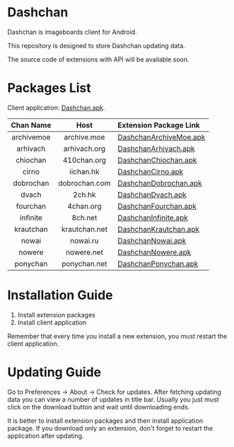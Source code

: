 # Dashchan

Dashchan is imageboards client for Android.

This repository is designed to store Dashchan updating data.

The source code of extensions with API will be available soon.

# Packages List

Client application: [Dashchan.apk](https://github.com/Mishiranu/Dashchan/raw/master/update/package/Dashchan.apk).

| Chan Name       | Host                 | Extension Package Link                                                                                                     |
| :-------------: | :------------------: | :------------------------------------------------------------------------------------------------------------------------- |
| archivemoe      | archive.moe          | [DashchanArchiveMoe.apk](https://github.com/Mishiranu/Dashchan/raw/master/update/package/DashchanArchiveMoe.apk)           |
| arhivach        | arhivach.org         | [DashchanArhivach.apk](https://github.com/Mishiranu/Dashchan/raw/master/update/package/DashchanArhivach.apk)               |
| chiochan        | 410chan.org          | [DashchanChiochan.apk](https://github.com/Mishiranu/Dashchan/raw/master/update/package/DashchanChiochan.apk)               |
| cirno           | iichan.hk            | [DashchanCirno.apk](https://github.com/Mishiranu/Dashchan/raw/master/update/package/DashchanCirno.apk)                     |
| dobrochan       | dobrochan.com        | [DashchanDobrochan.apk](https://github.com/Mishiranu/Dashchan/raw/master/update/package/DashchanDobrochan.apk)             |
| dvach           | 2ch.hk               | [DashchanDvach.apk](https://github.com/Mishiranu/Dashchan/raw/master/update/package/DashchanDvach.apk)                     |
| fourchan        | 4chan.org            | [DashchanFourchan.apk](https://github.com/Mishiranu/Dashchan/raw/master/update/package/DashchanFourchan.apk)               |
| infinite        | 8ch.net              | [DashchanInfinite.apk](https://github.com/Mishiranu/Dashchan/raw/master/update/package/DashchanInfinite.apk)               |
| krautchan       | krautchan.net        | [DashchanKrautchan.apk](https://github.com/Mishiranu/Dashchan/raw/master/update/package/DashchanKrautchan.apk)             |
| nowai           | nowai.ru             | [DashchanNowai.apk](https://github.com/Mishiranu/Dashchan/raw/master/update/package/DashchanNowai.apk)                     |
| nowere          | nowere.net           | [DashchanNowere.apk](https://github.com/Mishiranu/Dashchan/raw/master/update/package/DashchanNowere.apk)                   |
| ponychan        | ponychan.net         | [DashchanPonychan.apk](https://github.com/Mishiranu/Dashchan/raw/master/update/package/DashchanPonychan.apk)               |

# Installation Guide

1. Install extension packages
2. Install client application

Remember that every time you install a new extension, you must restart the client application.

# Updating Guide

Go to Preferences -> About -> Check for updates. After fetching updating data you can view a number of updates in title bar. Usually you just must click on the download button and wait until downloading ends.

It is better to install extension packages and then install application package. If you download only an extension, don't forget to restart the application after updating.